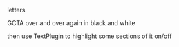letters

GCTA
over and over again
in black and white

then use TextPlugin
to highlight some sections of it
on/off


